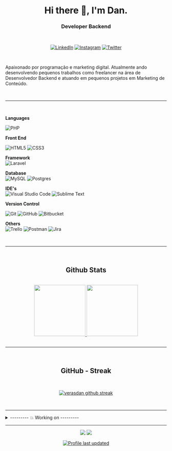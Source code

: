 <!-- TOPO -->
<h1 align="center"> Hi there 👋, I'm Dan.</h1>
<h3 align="center"> Developer Backend </h3>

<!-- Contatos / Redes Sociais -->
<div align="center">   

<br>

[![LinkedIn](https://img.shields.io/badge/linkedin-%230077B5.svg?style=for-the-badge&logo=linkedin&logoColor=white&style=flat)](https://www.linkedin.com/in/verasdanilo/)
[![Instagram](https://img.shields.io/badge/Instagram-%23E4405F.svg?style=for-the-badge&logo=Instagram&logoColor=white&style=flat)](https://www.instagram.com/veras_dan/)
[![Twitter](https://img.shields.io/badge/Twitter-%231DA1F2.svg?style=for-the-badge&logo=Twitter&logoColor=white&style=flat)](https://twitter.com/veras_dan)
  

</div>

<br>

<!-- Sobre -->
Apaixonado por programação e marketing digital. Atualmente ando desenvolvendo pequenos trabalhos como freelancer na área de Desenvolvedor Backend e atuando em pequenos projetos em Marketing de Conteúdo.

<br>

___

<br>


**Languages**<br>

![PHP](https://img.shields.io/badge/php-%23777BB4.svg?style=for-the-badge&logo=php&logoColor=white&style=flat)

**Front End** <br>

![HTML5](https://img.shields.io/badge/html5-%23E34F26.svg?style=for-the-badge&logo=html5&logoColor=white&style=flat)
![CSS3](https://img.shields.io/badge/css3-%231572B6.svg?style=for-the-badge&logo=css3&logoColor=white&style=flat)

**Framework**<br>
![Laravel](https://img.shields.io/badge/laravel-%23FF2D20.svg?style=for-the-badge&logo=laravel&logoColor=white&style=flat)

**Database**<br>
![MySQL](https://img.shields.io/badge/mysql-%2300f.svg?style=for-the-badge&logo=mysql&logoColor=white&style=flat)
![Postgres](https://img.shields.io/badge/postgres-%23316192.svg?style=for-the-badge&logo=postgresql&logoColor=white&style=flat)
</div>

**IDE's**<br>
![Visual Studio Code](https://img.shields.io/badge/Visual%20Studio%20Code-0078d7.svg?style=for-the-badge&logo=visual-studio-code&logoColor=white&style=flat)
![Sublime Text](https://img.shields.io/badge/sublime_text-%23575757.svg?style=for-the-badge&logo=sublime-text&logoColor=important&style=flat)


**Version Control**<br>

![Git](https://img.shields.io/badge/git-%23F05033.svg?style=for-the-badge&logo=git&logoColor=white&style=flat)
![GitHub](https://img.shields.io/badge/github-%23121011.svg?style=for-the-badge&logo=github&logoColor=white&style=flat)
![Bitbucket](https://img.shields.io/badge/bitbucket-%230047B3.svg?style=for-the-badge&logo=bitbucket&logoColor=white&style=flat)


**Others**<br>
![Trello](https://img.shields.io/badge/Trello-%23026AA7.svg?style=for-the-badge&logo=Trello&logoColor=white&style=flat)
![Postman](https://img.shields.io/badge/Postman-FF6C37?style=for-the-badge&logo=postman&logoColor=white&style=flat)
![Jira](https://img.shields.io/badge/jira-%230A0FFF.svg?style=for-the-badge&logo=jira&logoColor=white&style=flat)


<br>

___

<br>

<h2 align="center"> Github Stats </h2>

<br>

<div align="center">
  <a href="https://github.com/verasdan">
  <img height="160em" src="https://github-readme-stats.vercel.app/api?username=verasdan&show_icons=true&theme=dark&include_all_commits=true&count_private=true"/>
  <img height="160em" src="https://github-readme-stats.vercel.app/api/top-langs/?username=verasdan&layout=compact&langs_count=7&theme=dark"/></a>
</div>

<br>

___

<br>

<h2 align="center"> GitHub - Streak </h2>

<br>

<div align="center">
  
[![verasdan github streak](https://github-readme-streak-stats.herokuapp.com/?user=verasdan&theme=blue-green)](https://github.com/verasdan/github-readme-streak-stats)

</div>

<br>

___
<details>
  <summary> --------- 💥 Working on ---------</summary>

<br>

  <p align="center">
    <a href="https://github.com/verasdan/SistemaSuperGestao">
      <img src="https://github-readme-stats.vercel.app/api/pin/?username=verasdan&repo=SistemaSuperGestao&show_owner=true&theme=react" />
    </a>&ensp;
    <a href="https://github.com/verasdan/SistemaLogin">
      <img src="https://github-readme-stats.vercel.app/api/pin/?username=verasdan&repo=SistemaLogin&show_owner=true&theme=react" />
    </a>
  </p>
  
</details>


___

<div align="center">

![](https://komarev.com/ghpvc/?username=verasdan&style=flat-square&label=Views)
![](https://badges.pufler.dev/visits/verasdan/verasdan?color=black&logo=github&style=flat-square)

[![Profile last updated](https://img.shields.io/github/last-commit/verasdan/verasdan/main?label=Last%20updated&style=flat)](https://github.com/verasdan/verasdan/commits)

</div>


